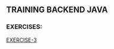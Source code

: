 ## TRAINING BACKEND JAVA
### EXERCISES:
[EXERCISE-3](https://gitlab.bosonit.com/-/ide/project/santiago.ferreira/training-java/tree/main/-/training-java-index/README.md#exe-3)



